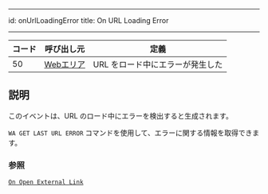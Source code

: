 - - -
id: onUrlLoadingError title: On URL Loading Error
- - -

| コード | 呼び出し元                                     | 定義                 |
| --- | ----------------------------------------- | ------------------ |
| 50  | [Webエリア](FormObjects/webArea_overview.md) | URL をロード中にエラーが発生した |


## 説明

このイベントは、URL のロード中にエラーを検出すると生成されます。

`WA GET LAST URL ERROR` コマンドを使用して、エラーに関する情報を取得できます。


### 参照
[`On Open External Link`](onOpenExternalLink.md)